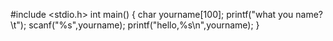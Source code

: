 #include <stdio.h>
int main()
{
   char yourname[100];
   printf("what you name?\t");
   scanf("%s",yourname);
   printf("hello,%s\n",yourname);
}
